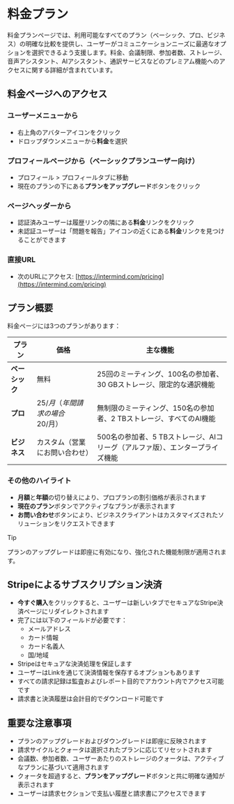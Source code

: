 # 料金プラン

料金プランページでは、利用可能なすべてのプラン（ベーシック、プロ、ビジネス）の明確な比較を提供し、ユーザーがコミュニケーションニーズに最適なオプションを選択できるよう支援します。料金、会議制限、参加者数、ストレージ、音声アシスタント、AIアシスタント、通訳サービスなどのプレミアム機能へのアクセスに関する詳細が含まれています。

## 料金ページへのアクセス

### ユーザーメニューから

- 右上角のアバターアイコンをクリック
- ドロップダウンメニューから**料金**を選択

### プロフィールページから（ベーシックプランユーザー向け）

- プロフィール > プロフィールタブに移動
- 現在のプランの下にある**プランをアップグレード**ボタンをクリック

### ページヘッダーから

- 認証済みユーザーは履歴リンクの隣にある**料金**リンクをクリック
- 未認証ユーザーは「問題を報告」アイコンの近くにある**料金**リンクを見つけることができます

### 直接URL

- 次のURLにアクセス: [https://intermind.com/pricing](https://intermind.com/pricing)

## プラン概要

料金ページには3つのプランがあります：

| プラン         | 価格                                    | 主な機能                                                              |
| ------------ | ---------------------------------------- | ------------------------------------------------------------------------- |
| **ベーシック**    | 無料                                     | 25回のミーティング、100名の参加者、30 GBストレージ、限定的な通訳機能      |
| **プロ**      | $25/月（年間請求の場合$20/月） | 無制限のミーティング、150名の参加者、2 TBストレージ、すべてのAI機能       |
| **ビジネス** | カスタム（営業にお問い合わせ）                   | 500名の参加者、5 TBストレージ、AIコリーグ（アルファ版）、エンタープライズ機能 |

### その他のハイライト

- **月額**と**年額**の切り替えにより、プロプランの割引価格が表示されます
- **現在のプラン**ボタンでアクティブなプランが表示されます
- **お問い合わせ**ボタンにより、ビジネスクライアントはカスタマイズされたソリューションをリクエストできます

> [!TIP]
> プランのアップグレードは即座に有効になり、強化された機能制限が適用されます。

## Stripeによるサブスクリプション決済

- **今すぐ購入**をクリックすると、ユーザーは新しいタブでセキュアなStripe決済ページにリダイレクトされます
- 完了には以下のフィールドが必要です：
  - メールアドレス
  - カード情報
  - カード名義人
  - 国/地域
- Stripeはセキュアな決済処理を保証します
- ユーザーはLinkを通じて決済情報を保存するオプションもあります
- すべての請求記録は監査およびレポート目的でアカウント内でアクセス可能です
- 請求書と決済履歴は会計目的でダウンロード可能です

## 重要な注意事項

- プランのアップグレードおよびダウングレードは即座に反映されます
- 請求サイクルとクォータは選択されたプランに応じてリセットされます
- 会議数、参加者数、ユーザーあたりのストレージのクォータは、アクティブなプランに基づいて適用されます
- クォータを超過すると、**プランをアップグレード**ボタンと共に明確な通知が表示されます
- ユーザーは請求セクションで支払い履歴と請求書にアクセスできます